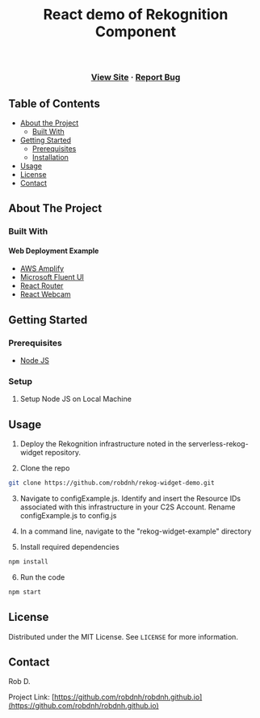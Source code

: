 <!-- PROJECT LOGO -->
<br />
<p align="center">

  <h1 align="center">React demo of Rekognition Component<h3>

  <p align="center">
    <br />
    <br />
    <a href="https://robdnh.github.io">View Site</a>
    ·
    <a href="https://github.com/robdnh/rekog-widget-demo/issues">Report Bug</a>
  </p>
</p>



<!-- TABLE OF CONTENTS -->
## Table of Contents

* [About the Project](#about-the-project)
  * [Built With](#built-with)
* [Getting Started](#getting-started)
  * [Prerequisites](#prerequisites)
  * [Installation](#installation)
* [Usage](#usage)
* [License](#license)
* [Contact](#contact)



<!-- ABOUT THE PROJECT -->
## About The Project

### Built With

#### Web Deployment Example
* [AWS Amplify](https://aws.amazon.com/amplify/)
* [Microsoft Fluent UI](https://developer.microsoft.com/en-us/fluentui#/)
* [React Router](https://reactrouter.com/)
* [React Webcam](https://github.com/mozmorris/react-webcam)

<!-- GETTING STARTED -->
## Getting Started

### Prerequisites

* [Node JS](https://nodejs.org/en/)

### Setup
 
1. Setup Node JS on Local Machine

<!-- USAGE EXAMPLES -->
## Usage

1. Deploy the Rekognition infrastructure noted in the serverless-rekog-widget repository.

2. Clone the repo
```sh
git clone https://github.com/robdnh/rekog-widget-demo.git
```

3. Navigate to configExample.js. Identify and insert the Resource IDs associated with this infrastructure in your C2S Account. Rename configExample.js to config.js

4. In a command line, navigate to the "rekog-widget-example" directory

5. Install required dependencies
```sh
npm install
```

6. Run the code
```sh
npm start
```

<!-- LICENSE -->
## License

Distributed under the MIT License. See `LICENSE` for more information.


<!-- CONTACT -->
## Contact

Rob D.

Project Link: [https://github.com/robdnh/robdnh.github.io](https://github.com/robdnh/robdnh.github.io)